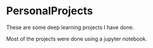 # PersonalProjects
These are some deep learning projects I have done.

Most of the projects were done using a jupyter notebook.

